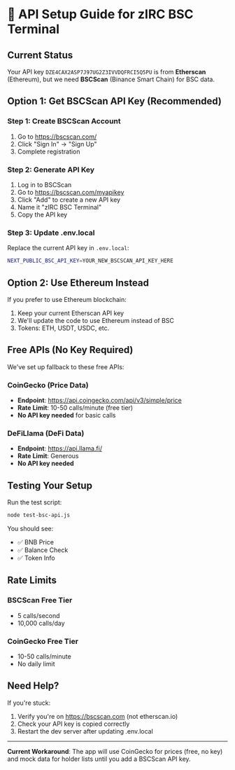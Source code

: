 # 🔑 API Setup Guide for zIRC BSC Terminal

## Current Status
Your API key `DZE4CAX2ASP7J97UG2Z3IVVDQFRCI5Q5PU` is from **Etherscan** (Ethereum), but we need **BSCScan** (Binance Smart Chain) for BSC data.

## Option 1: Get BSCScan API Key (Recommended)

### Step 1: Create BSCScan Account
1. Go to https://bscscan.com/
2. Click "Sign In" → "Sign Up"
3. Complete registration

### Step 2: Generate API Key
1. Log in to BSCScan
2. Go to https://bscscan.com/myapikey
3. Click "Add" to create a new API key
4. Name it "zIRC BSC Terminal"
5. Copy the API key

### Step 3: Update .env.local
Replace the current API key in `.env.local`:
```bash
NEXT_PUBLIC_BSC_API_KEY=YOUR_NEW_BSCSCAN_API_KEY_HERE
```

## Option 2: Use Ethereum Instead

If you prefer to use Ethereum blockchain:
1. Keep your current Etherscan API key
2. We'll update the code to use Ethereum instead of BSC
3. Tokens: ETH, USDT, USDC, etc.

## Free APIs (No Key Required)

We've set up fallback to these free APIs:

### CoinGecko (Price Data)
- **Endpoint**: https://api.coingecko.com/api/v3/simple/price
- **Rate Limit**: 10-50 calls/minute (free tier)
- **No API key needed** for basic calls

### DeFiLlama (DeFi Data)
- **Endpoint**: https://api.llama.fi/
- **Rate Limit**: Generous
- **No API key needed**

## Testing Your Setup

Run the test script:
```bash
node test-bsc-api.js
```

You should see:
- ✅ BNB Price
- ✅ Balance Check
- ✅ Token Info

## Rate Limits

### BSCScan Free Tier
- 5 calls/second
- 10,000 calls/day

### CoinGecko Free Tier
- 10-50 calls/minute
- No daily limit

## Need Help?

If you're stuck:
1. Verify you're on https://bscscan.com (not etherscan.io)
2. Check your API key is copied correctly
3. Restart the dev server after updating .env.local

---

**Current Workaround**: The app will use CoinGecko for prices (free, no key) and mock data for holder lists until you add a BSCScan API key.
